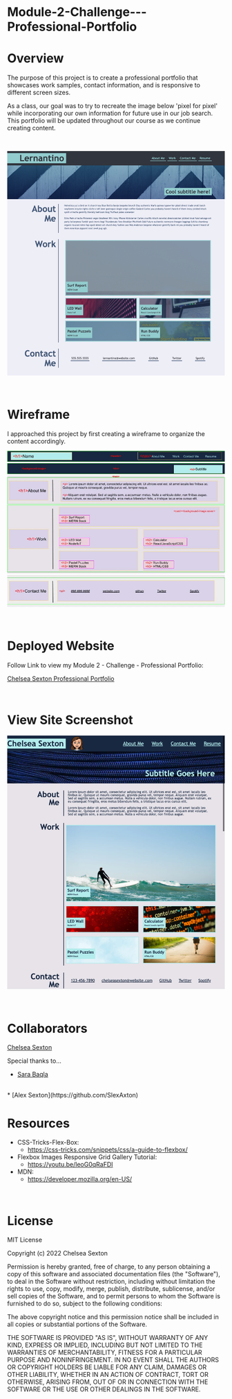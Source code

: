 # Module-2-Challenge---Professional-Portfolio

# Overview
The purpose of this project is to create a professional portfolio that showcases work samples, contact information, and is responsive to different screen sizes.

As a class, our goal was to try to recreate the image below 'pixel for pixel' while incorporating our own information for future use in our job search. This portfolio will be updated throughout our course as we continue creating content.  

<br>

![Given Image](./assets/images/Lernantino%20__%20Web%20Developer%20(1).png)

<br>

# Wireframe
I approached this project by first creating a wireframe to organize the content accordingly. 

![Wireframe](./assets/images/Challenge%202%20-%20Professional%20Portfolio%20-%20Wireframe.jpg)
![Wireframe](./assets/images/wireframe-bottom.jpg)

<br>

# Deployed Website
Follow Link to view my Module 2 - Challenge - Professional Portfolio:

[Chelsea Sexton Professional Portfolio](https://chelsea314.github.io/Module-2-Challenge---Professional-Portfolio/)

<br>

# View Site Screenshot

![Chelsea Sexton Professional Portfolio](./assets/images/Module2-Professional-Portfolio-Screenshot.png)

<br>

# Collaborators
[Chelsea Sexton](https://github.com/chelsea314)
<br>

Special thanks to...
<br>
* [Sara Baqla](https://github.com/missatrox44)
<br>
* [Alex Sexton](https://github.com/SlexAxton)

<br>

# Resources
* CSS-Tricks-Flex-Box: 
    * https://css-tricks.com/snippets/css/a-guide-to-flexbox/
* Flexbox Images Responsive Grid Gallery Tutorial: 
    * https://youtu.be/leoG0qRaFDI
* MDN:
    * https://developer.mozilla.org/en-US/

<br>

# License
MIT License

Copyright (c) 2022 Chelsea Sexton

Permission is hereby granted, free of charge, to any person obtaining a copy
of this software and associated documentation files (the "Software"), to deal
in the Software without restriction, including without limitation the rights
to use, copy, modify, merge, publish, distribute, sublicense, and/or sell
copies of the Software, and to permit persons to whom the Software is
furnished to do so, subject to the following conditions:

The above copyright notice and this permission notice shall be included in all
copies or substantial portions of the Software.

THE SOFTWARE IS PROVIDED "AS IS", WITHOUT WARRANTY OF ANY KIND, EXPRESS OR
IMPLIED, INCLUDING BUT NOT LIMITED TO THE WARRANTIES OF MERCHANTABILITY,
FITNESS FOR A PARTICULAR PURPOSE AND NONINFRINGEMENT. IN NO EVENT SHALL THE
AUTHORS OR COPYRIGHT HOLDERS BE LIABLE FOR ANY CLAIM, DAMAGES OR OTHER
LIABILITY, WHETHER IN AN ACTION OF CONTRACT, TORT OR OTHERWISE, ARISING FROM,
OUT OF OR IN CONNECTION WITH THE SOFTWARE OR THE USE OR OTHER DEALINGS IN THE
SOFTWARE.